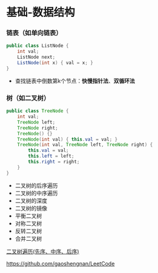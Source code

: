 # 基础-数据结构

### 链表（如单向链表）
```java
public class ListNode {
    int val;
    ListNode next;
    ListNode(int x) { val = x; }
}
```
- 查找链表中倒数第k个节点：**快慢指针法**、**双循环法**

### 树（如二叉树）
```java
public class TreeNode {
    int val;
    TreeNode left;
    TreeNode right;
    TreeNode() {}
    TreeNode(int val) { this.val = val; }
    TreeNode(int val, TreeNode left, TreeNode right) {
        this.val = val;
        this.left = left;
        this.right = right;
    }
}
```
- 二叉树的后序遍历
- 二叉树的中序遍历
- 二叉树的深度
- 二叉树的镜像
- 平衡二叉树
- 对称二叉树
- 反转二叉树
- 合并二叉树

[二叉树遍历(先序、中序、后序)](https://www.jianshu.com/p/456af5480cee)



https://github.com/gaoshengnan/LeetCode
